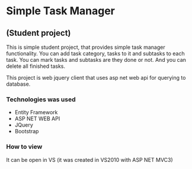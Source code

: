 # Simple Task Manager #
## (Student project) ##

This is simple student  project, that provides simple task manager functionality. You can add task category, tasks to it and subtasks to each task. You can mark tasks and subtasks are they done or not. And you can delete all finished  tasks.

This project is web jquery client that uses asp net web api for querying to database. 

### Technologies was used ###

* Entity Framework
* ASP NET WEB API
* JQuery
* Bootstrap

### How to view ###
It can be open in VS (it was created in VS2010 with ASP NET MVC3)
